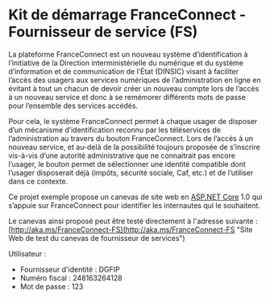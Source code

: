 # Kit de démarrage FranceConnect - Fournisseur de service (FS) #

La plateforme FranceConnect est un nouveau système d’identification à l’initiative de la Direction interministérielle du numérique et du système d’information et de communication de l’État (DINSIC) visant à faciliter l’accès des usagers aux services numériques de l’administration en ligne en évitant à tout un chacun de devoir créer un nouveau compte lors de l’accès à un nouveau service et donc à se remémorer différents mots de passe pour l’ensemble des services accédés.

Pour cela, le système FranceConnect permet à chaque usager de disposer d’un mécanisme d’identification reconnu par les téléservices de l’administration au travers du bouton FranceConnect. Lors de l’accès à un nouveau service, et au-delà de la possibilité toujours proposée de s’inscrire vis-à-vis d’une autorité administrative que ne connaitrait pas encore l’usager, le bouton permet de sélectionner une identité compatible dont l’usager disposerait déjà (impôts, sécurité sociale, Caf, etc.) et de l’utiliser dans ce contexte.

Ce projet exemple propose un canevas de site web en [ASP.NET Core](http://www.dotnetfoundation.org/aspnet-core "ASP.NET Core") 1.0 qui s’appuie sur FranceConnect pour identifier les internautes qui le souhaitent.

Le canevas ainsi proposé peut être testé directement à l'adresse suivante : [http://aka.ms/FranceConnect-FS](http://aka.ms/FranceConnect-FS "Site Web de test du canevas de fournisseur de services")

Utilisateur :
- Fournisseur d'identité : DGFIP
- Numéro fiscal : 248163264128
- Mot de passe : 123
